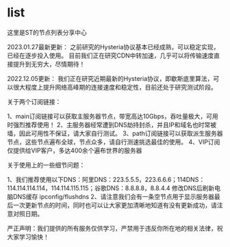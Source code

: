 # list
这里是ST的节点列表分享中心

2023.01.27最新更新：
之前研究的Hysteria协议基本已经成熟，可以稳定实现，已经在逐步投入使用。
目前我们正在研究CDN中转加速，几乎可以将传输速度直接提升到无穷大，尽情期待！

2022.12.05更新：
我们正在研究近期最新的Hysteria协议，即歇斯底里算法，可以很大程度上提升网络高峰期的连接速度和稳定性，目前还处于研究测试阶段。

关于两个订阅链接：

1、main订阅链接可以获取主服务器节点，带宽高达10Gbps，吞吐量极大，可用时强烈推荐使用！
2、主服务器经常遭到DNS劫持封杀，并且IP和域名也时常被墙，因此可用性不保证，请大家自行测试。
3、path订阅链接可以获取派生服务器节点，这些节点遍布全球，节点众多，请自行测速挑选最佳的使用。
4、VIP订阅仅提供给VIP客户，多达400余个遍布世界的服务器

关于使用上的一些细节问题：

1、我们推荐使用以下DNS：阿里DNS：223.5.5.5，223.6.6.6；114DNS：114.114.114.114，114.114.115.115；谷歌DNS：8.8.8.8，8.8.4.4
     修改DNS后刷新电脑DNS缓存 ipconfig/flushdns
2、请注意我们会有一条空节点用于显示服务器最后一次更新节点的时间，同时也可以让大家更加清晰地知道有没有更新成功，请注意对照日期。

严正声明：我们提供的所有服务仅供学习，严禁用于违反你所在地的相关法律，祝大家学习愉快！